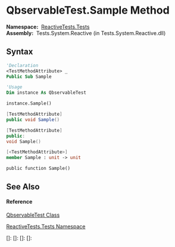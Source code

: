 # QbservableTest.Sample Method

**Namespace:**  [ReactiveTests.Tests](ReactiveTests.Tests\ReactiveTests.Tests.md)  
**Assembly:**  Tests.System.Reactive (in Tests.System.Reactive.dll)

## Syntax

```vb
'Declaration
<TestMethodAttribute> _
Public Sub Sample
```

```vb
'Usage
Dim instance As QbservableTest

instance.Sample()
```

```csharp
[TestMethodAttribute]
public void Sample()
```

```c++
[TestMethodAttribute]
public:
void Sample()
```

```fsharp
[<TestMethodAttribute>]
member Sample : unit -> unit 
```

```jscript
public function Sample()
```

## See Also

#### Reference

[QbservableTest Class](QbservableTest\QbservableTest.md)

[ReactiveTests.Tests Namespace](ReactiveTests.Tests\ReactiveTests.Tests.md)

[]: 
[]: 
[]: 
[]: 